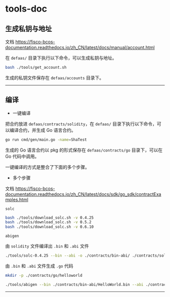 # tools-doc

## 生成私钥与地址

文档 https://fisco-bcos-documentation.readthedocs.io/zh_CN/latest/docs/manual/account.html

在 `defaas/` 目录下执行以下命令，可以生成私钥与地址。

```bash
bash ./tools/get_account.sh
```

生成的私钥文件保存在 `defaas/accounts` 目录下。

---------------

## 编译

- 一键编译

把合约放进 `defaas/contracts/solidity`，在 `defaas/` 目录下执行以下命令，可以编译合约，并生成 Go 语言合约。

```bash
go run cmd/gen/main.go -name=ShaTest
```

生成的 Go 语言合约以 pkg 的形式保存在 `defaas/contracts/go` 目录下，可以在 Go 代码中调用。

一键编译的方式是整合了下面的多个步骤。

- 多个步骤

文档 https://fisco-bcos-documentation.readthedocs.io/zh_CN/latest/docs/sdk/go_sdk/contractExamples.html

`solc`

```bash
bash ./tools/download_solc.sh -v 0.4.25
bash ./tools/download_solc.sh -v 0.5.2
bash ./tools/download_solc.sh -v 0.6.10
```

`abigen`

由 `solidity` 文件编译出 `.bin` 和 `.abi` 文件

```bash
./tools/solc-0.4.25 --bin --abi -o ./contracts/bin-abi/ ./contracts/solidity/HelloWorld.sol
```

由 `.bin` 和 `.abi` 文件生成 `.go` 代码

```bash
mkdir -p ./contracts/go/helloworld 
```

```bash
./tools/abigen --bin ./contracts/bin-abi/HelloWorld.bin --abi ./contracts/bin-abi/HelloWorld.abi --pkg helloworld --type HelloWorld --out ./contracts/go/helloworld/HelloWorld.go
```

---------------
